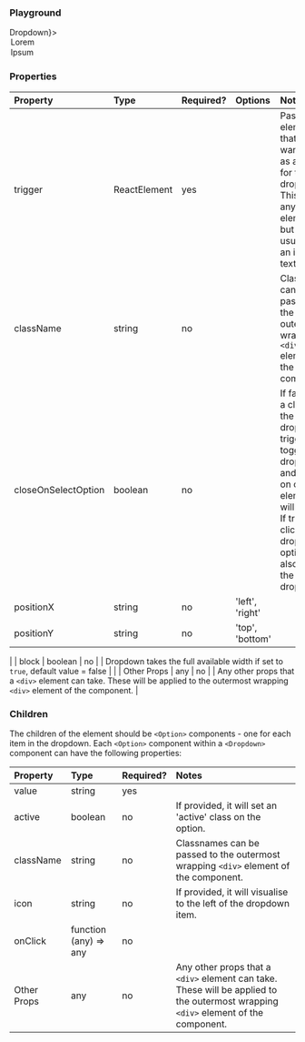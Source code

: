 <Anchor idToScrollTo="playground"><h3>Playground</h3></Anchor>

<Playground>
    <Dropdown trigger={<span className="uppercase text-lg font-bold">Dropdown</span>}>
        <Option key="lorem">Lorem</Option>
        <Option key="ipsum">Ipsum</Option>
    </Dropdown>
</Playground>

<Anchor idToScrollTo="properties"><h3>Properties</h3></Anchor>

| Property            | Type         | Required? | Options         | Notes                                                                                                                                                                                        |
| :------------------ | :----------- | :-------- | :-------------- | :------------------------------------------------------------------------------------------------------------------------------------------------------------------------------------------- |
| trigger             | ReactElement | yes       |                 | Pass in the element that you want to use as a trigger for the dropdown. This can be any element, but would usually be an icon or text.                                                       |
| className           | string       | no        |                 | Classnames can be passed to the outermost wrapping `<div>` element of the component.                                                                                                         |
| closeOnSelectOption | boolean      | no        |                 | If false, only a click on the dropdown trigger will toggle the dropdown, and a click on other elements will close it. If true, a click on the dropdown options will also close the dropdown. |
| positionX           | string       | no        | 'left', 'right' |                                                                                                                                                                                              |
| positionY           | string       | no        | 'top', 'bottom' |

|
| block | boolean | no | | Dropdown takes the full available width if set to `true`, default value = false
| |
| Other Props | any | no | | Any other props that a `<div>` element can take. These will be applied to the outermost wrapping `<div>` element of the component. |

<Anchor idToScrollTo="children"><h3>Children</h3></Anchor>

The children of the element should be `<Option>` components - one for each item in the dropdown. Each `<Option>` component within a `<Dropdown>` component can have the following properties:

| Property    | Type                  | Required? | Notes                                                                                                                              |
| :---------- | :-------------------- | :-------- | :--------------------------------------------------------------------------------------------------------------------------------- |
| value       | string                | yes       |                                                                                                                                    |
| active      | boolean               | no        | If provided, it will set an 'active' class on the option.                                                                          |
| className   | string                | no        | Classnames can be passed to the outermost wrapping `<div>` element of the component.                                               |
| icon        | string                | no        | If provided, it will visualise to the left of the dropdown item.                                                                   |
| onClick     | function (any) => any | no        |                                                                                                                                    |
| Other Props | any                   | no        | Any other props that a `<div>` element can take. These will be applied to the outermost wrapping `<div>` element of the component. |
